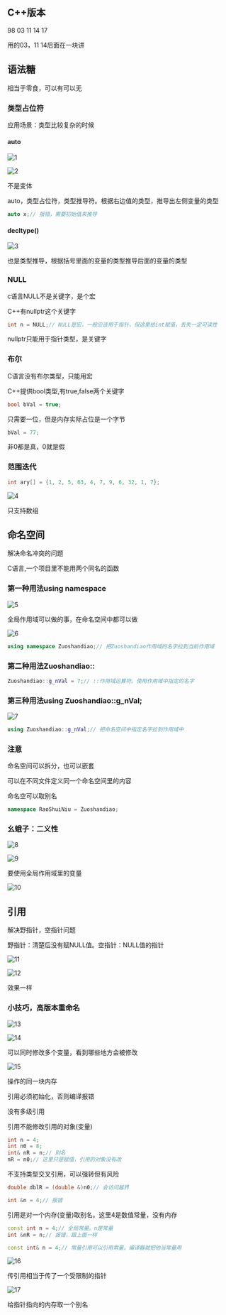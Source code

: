 ## C++版本

98 03 11 14 17

用的03，11 14后面在一块讲

## 语法糖

相当于零食，可以有可以无

### 类型占位符

应用场景：类型比较复杂的时候

#### auto

![1](https://alist.hmbb313.top/d/Baidunetdisk/Images/Cracker/40/402CPP/4/1.png)

![2](https://alist.hmbb313.top/d/Baidunetdisk/Images/Cracker/40/402CPP/4/2.png)

不是变体

auto，类型占位符，类型推导符。根据右边值的类型，推导出左侧变量的类型

```cpp
auto x;// 报错，需要初始值来推导
```

#### decltype()

![3](https://alist.hmbb313.top/d/Baidunetdisk/Images/Cracker/40/402CPP/4/3.png)

也是类型推导，根据括号里面的变量的类型推导后面的变量的类型

### NULL

c语言NULL不是关键字，是个宏

C++有nullptr这个关键字

```cpp
int n = NULL;// NULL是宏，一般应该用于指针，但这里给int赋值，丢失一定可读性
```

nullptr只能用于指针类型，是关键字

### 布尔

C语言没有布尔类型，只能用宏

C++提供bool类型,有true,false两个关键字

```cpp
bool bVal = true;
```

只需要一位，但是内存实际占位是一个字节

```cpp
bVal = 77;
```

非0都是真，0就是假

### 范围迭代

```cpp
int ary[] = {1, 2, 5, 63, 4, 7, 9, 6, 32, 1, 7};
```

![4](https://alist.hmbb313.top/d/Baidunetdisk/Images/Cracker/40/402CPP/4/4.png)

只支持数组

## 命名空间

解决命名冲突的问题

C语言,一个项目里不能用两个同名的函数

### 第一种用法using namespace

![5](https://alist.hmbb313.top/d/Baidunetdisk/Images/Cracker/40/402CPP/4/5.png)

全局作用域可以做的事，在命名空间中都可以做

![6](https://alist.hmbb313.top/d/Baidunetdisk/Images/Cracker/40/402CPP/4/6.png)

```cpp
using namespace Zuoshandiao;// 把Zuoshandiao作用域的名字拉到当前作用域
```

### 第二种用法Zuoshandiao::

```cpp
Zuoshandiao::g_nVal = 7;// ::作用域运算符。使用作用域中指定的名字
```

### 第三种用法using Zuoshandiao::g_nVal;

![7](https://alist.hmbb313.top/d/Baidunetdisk/Images/Cracker/40/402CPP/4/7.png)

```cpp
using Zuoshandiao::g_nVal;// 把命名空间中指定名字拉到作用域中
```

### 注意 

命名空间可以拆分，也可以嵌套

可以在不同文件定义同一个命名空间里的内容

命名空可以取别名

```cpp
namespace RaoShuiNiu = Zuoshandiao;
```

### 幺蛾子：二义性

![8](https://alist.hmbb313.top/d/Baidunetdisk/Images/Cracker/40/402CPP/4/8.png)

![9](https://alist.hmbb313.top/d/Baidunetdisk/Images/Cracker/40/402CPP/4/9.png)

要使用全局作用域里的变量

![10](https://alist.hmbb313.top/d/Baidunetdisk/Images/Cracker/40/402CPP/4/10.png)

## 引用

解决野指针，空指针问题

野指针：清楚后没有赋NULL值。空指针：NULL值的指针

![11](https://alist.hmbb313.top/d/Baidunetdisk/Images/Cracker/40/402CPP/4/11.png)

![12](https://alist.hmbb313.top/d/Baidunetdisk/Images/Cracker/40/402CPP/4/12.png)

效果一样

### 小技巧，高版本重命名

![13](https://alist.hmbb313.top/d/Baidunetdisk/Images/Cracker/40/402CPP/4/13.png)

![14](https://alist.hmbb313.top/d/Baidunetdisk/Images/Cracker/40/402CPP/4/14.png)

可以同时修改多个变量，看到哪些地方会被修改

![15](https://alist.hmbb313.top/d/Baidunetdisk/Images/Cracker/40/402CPP/4/15.png)

操作的同一块内存

引用必须初始化，否则编译报错

没有多级引用

引用不能修改引用的对象(变量)

```cpp
int n = 4;
int n0 = 8;
int& nR = n;// 别名
nR = n0;// 这里只是赋值，引用的对象没有改
```

不支持类型交叉引用，可以强转但有风险

```cpp
double dblR = (double &)n0;// 会访问越界
```

```cpp
int &n = 4;// 报错
```

引用是对一个内存(变量)取别名。这里4是数值常量，没有内存

```cpp
const int n = 4;// 全局常量。n是常量
int &nR = n;// 报错，跟上面一样
```

```cpp
const int& n = 4;// 常量引用可以引用常量。编译器就把他当常量用
```

![16](https://alist.hmbb313.top/d/Baidunetdisk/Images/Cracker/40/402CPP/4/16.png)

传引用相当于传了一个受限制的指针

![17](https://alist.hmbb313.top/d/Baidunetdisk/Images/Cracker/40/402CPP/4/17.png)

给指针指向的内存取一个别名